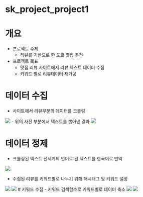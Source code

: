 # sk_project_project1
# 개요
  - 프로젝트 주제
    - 리뷰를 기반으로 한 도쿄 맛집 추천
  - 프로젝트 목표
    - 맛집 리뷰 사이트에서 리뷰 텍스트 데이터 수집
    - 키워드 별로 리뷰데이터 재가공
# 데이터 수집
- 사이트에서 리뷰부분의 데이터를 크롤링
<img src =https://user-images.githubusercontent.com/123059090/229727216-18f45dc2-a663-4818-9a7c-1e558e2e17f7.png>
- 위의 사진 부분에서 텍스트를 뽑아낸 결과
<img src= https://user-images.githubusercontent.com/123059090/229727807-8074cbad-88b8-4135-8a05-e26e42fcf539.png>

# 데이터 정제
- 크롤링된 텍스트 전세계의 언어로 된 텍스트를 한국어로 번역
<img src = "https://user-images.githubusercontent.com/123059090/229728796-1fd6648e-74b2-410f-b338-084c9c4d2832.png">

- 수집된 리뷰를 키워드별로 나누기 위해 해시태그 및 키워드 설정
<img src = https://user-images.githubusercontent.com/123059090/229729177-66fb4d10-9375-46be-bb8a-2b45330b65f3.png>
<img src = https://user-images.githubusercontent.com/123059090/229729344-ca16514c-85a6-4e49-afde-e88ea41a3861.png>
# 키워드 수집
- 키워드 검색함수로 키워드별로 데이터 축소
<img src= https://user-images.githubusercontent.com/123059090/229729759-d5501c04-07e9-411d-8702-d75205f30b96.png>
<img src = https://user-images.githubusercontent.com/123059090/229729857-2af15e17-9519-4331-bd74-f5141842c04f.png>
